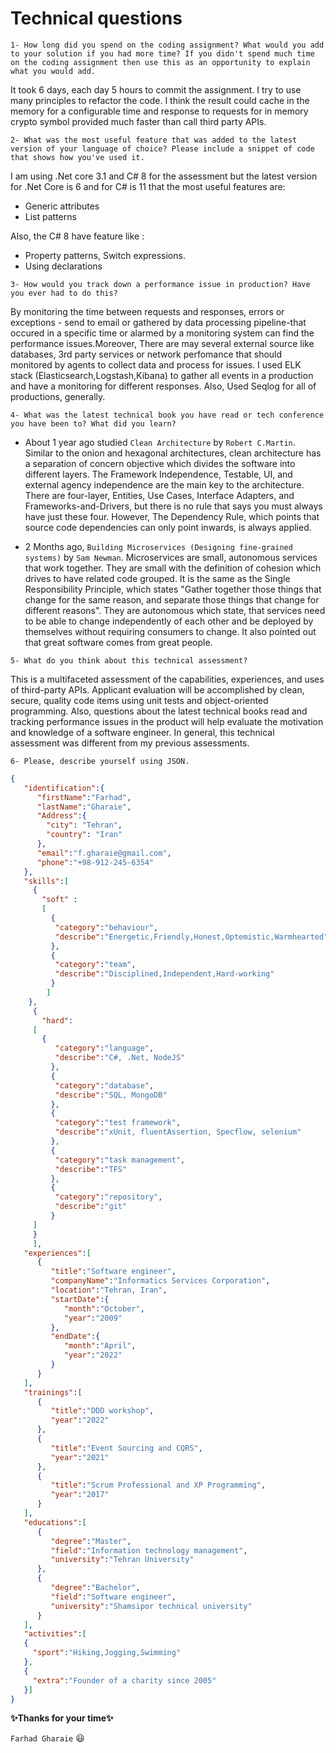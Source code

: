 # Technical questions

``
1- How long did you spend on the coding assignment? What would you add to your solution if you had more time? If you didn't spend much time on the coding assignment then use this as an opportunity to explain what you would add.
``
 
 It took 6 days, each day 5 hours to commit the assignment. I try to use many principles to refactor the code. 
 I think the result could cache in the memory for a configurable time and response to requests for in memory crypto symbol provided much faster than call third party APIs.

``
 2- What was the most useful feature that was added to the latest version of your language of choice? Please include a snippet of code that shows how you've used it.
``
 
  I am using .Net core 3.1 and C# 8 for the assessment but the latest version for .Net Core is 6 and for C# is 11 that the most useful features are:
   - Generic attributes
   - List patterns
 
  Also, the C# 8 have feature like :
   - Property patterns, Switch expressions.
   - Using declarations

``
3- How would you track down a performance issue in production? Have you ever had to do this?
``

 By monitoring the time between requests and responses, errors or exceptions - send to email or gathered by data processing pipeline-that occured in a specific time or alarmed by a monitoring system can find the performance issues.Moreover, There are may several external source like databases, 3rd party services or network perfomance that should monitored by agents to collect data and process for issues.
 I used ELK stack (Elasticsearch,Logstash,Kibana) to gather all events in a production and have a monitoring for different responses. Also, Used Seqlog for all of productions, generally. 

``
4- What was the latest technical book you have read or tech conference you have been to? What did you learn?
``
- About 1 year ago studied `Clean Architecture` by `Robert C.Martin`. 
  Similar to the onion and hexagonal architectures, clean architecture has a separation of concern objective which divides the software into different layers. The Framework Independence, Testable, UI, and external agency independence are the main key to the architecture.
  There are four-layer, Entities, Use Cases, Interface Adapters, and Frameworks-and-Drivers, but there is no rule that says you must always have just these four. However, The  Dependency Rule, which points that source code dependencies can only point inwards, is always applied. 

- 2 Months ago, `Building Microservices (Designing fine-grained systems)` by `Sam Newman`.
 Microservices are small, autonomous services that work together.  They are small with the definition of cohesion which drives to have related code grouped. It is the same as the Single Responsibility Principle, which states "Gather together those things that change for the same reason, and separate those things that change for different reasons".
 They are autonomous which state, that services need to be able to change independently of each other and be deployed by themselves without requiring consumers to change. 
 It also pointed out that great software comes from great people. 

``
5- What do you think about this technical assessment?
``

 This is a multifaceted assessment of the capabilities, experiences, and uses of third-party APIs. Applicant evaluation will be accomplished by clean, secure, quality code items using unit tests and object-oriented programming.
 Also, questions about the latest technical books read and tracking performance issues in the product will help evaluate the motivation and knowledge of a software engineer.
 In general, this technical assessment was different from my previous assessments.


``
6- Please, describe yourself using JSON.
``
```json
{
   "identification":{
      "firstName":"Farhad",
      "lastName":"Gharaie",
      "Address":{
        "city": "Tehran",
        "country": "Iran"
      },
      "email":"f.gharaie@gmail.com",
      "phone":"+98-912-245-6354"
   },
   "skills":[
     {
       "soft" :
       [
         {
          "category":"behaviour",
          "describe":"Energetic,Friendly,Honest,Optemistic,Warmhearted"
         },
         {
          "category":"team",
          "describe":"Disciplined,Independent,Hard-working"
         }
        ]
    },
     {
       "hard":
     [
       {
          "category":"language",
          "describe":"C#, .Net, NodeJS"
         },
         {
          "category":"database",
          "describe":"SQL, MongoDB"
         },
         {
          "category":"test framework",
          "describe":"xUnit, fluentAssertion, Specflow, selenium"
         },
         {
          "category":"task management",
          "describe":"TFS"
         },
         {
          "category":"repository",
          "describe":"git"
         }
     ]
     }
     ],
   "experiences":[
      {
         "title":"Software engineer",
         "companyName":"Informatics Services Corporation",
         "location":"Tehran, Iran",
         "startDate":{
            "month":"October",
            "year":"2009"
         },
         "endDate":{
            "month":"April",
            "year":"2022"
         }
      }
   ],
   "trainings":[
      {
         "title":"DDD workshop",
         "year":"2022"
      },
      {
         "title":"Event Sourcing and CQRS",
         "year":"2021"
      },
      {
         "title":"Scrum Professional and XP Programming",
         "year":"2017"
      }
   ],
   "educations":[
      {
         "degree":"Master",
         "field":"Information technology management",
         "university":"Tehran University"
      },
      {
         "degree":"Bachelor",
         "field":"Software engineer",
         "university":"Shamsipor technical university"
      }
   ],
   "activities":[
   {
     "sport":"Hiking,Jogging,Swimming"
   },
   {
     "extra":"Founder of a charity since 2005"
   }]
}
```

**✨Thanks for your time✨**

`Farhad Gharaie` 😃